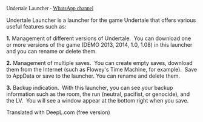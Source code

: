 <span style="font-family: 'Comic Sans MS';">Undertale Launcher - [WhatsApp channel](https://whatsapp.com/channel/0029Vb9tYfi7IUYTeusCq70D)

Undertale Launcher is a launcher for the game Undertale that offers various useful features such as:

**1.**   ﻿Management of different versions of Undertale.
   ﻿   ﻿You can download one or more versions of the game (DEMO 2013, 2014, 1.0, 1.08) in this launcher and you can rename or delete them.

**2.**   ﻿Management of multiple saves.
   ﻿   ﻿You can create empty saves, download them from the Internet (such as Flowey's Time Machine, for example).
﻿   ﻿Save to AppData or save to the launcher. You can rename and delete them.

**3.**   ﻿Backup indication.
   ﻿   ﻿With this launcher, you can see your backup information such as the room, the run (neutral, pacifist, or genocide), and the LV.
   ﻿   ﻿You will see a window appear at the bottom right when you save.


Translated with DeepL.com (free version)
